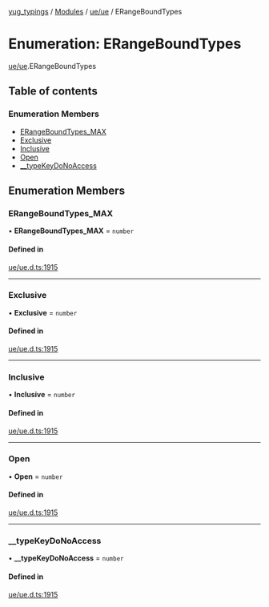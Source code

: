 [yug_typings](../README.md) / [Modules](../modules.md) / [ue/ue](../modules/ue_ue.md) / ERangeBoundTypes

# Enumeration: ERangeBoundTypes

[ue/ue](../modules/ue_ue.md).ERangeBoundTypes

## Table of contents

### Enumeration Members

- [ERangeBoundTypes\_MAX](ue_ue.ERangeBoundTypes.md#erangeboundtypes_max)
- [Exclusive](ue_ue.ERangeBoundTypes.md#exclusive)
- [Inclusive](ue_ue.ERangeBoundTypes.md#inclusive)
- [Open](ue_ue.ERangeBoundTypes.md#open)
- [\_\_typeKeyDoNoAccess](ue_ue.ERangeBoundTypes.md#__typekeydonoaccess)

## Enumeration Members

### ERangeBoundTypes\_MAX

• **ERangeBoundTypes\_MAX** = `number`

#### Defined in

[ue/ue.d.ts:1915](https://github.com/YugMetaverse/yug_typings/blob/25cad34/ue/ue.d.ts#L1915)

___

### Exclusive

• **Exclusive** = `number`

#### Defined in

[ue/ue.d.ts:1915](https://github.com/YugMetaverse/yug_typings/blob/25cad34/ue/ue.d.ts#L1915)

___

### Inclusive

• **Inclusive** = `number`

#### Defined in

[ue/ue.d.ts:1915](https://github.com/YugMetaverse/yug_typings/blob/25cad34/ue/ue.d.ts#L1915)

___

### Open

• **Open** = `number`

#### Defined in

[ue/ue.d.ts:1915](https://github.com/YugMetaverse/yug_typings/blob/25cad34/ue/ue.d.ts#L1915)

___

### \_\_typeKeyDoNoAccess

• **\_\_typeKeyDoNoAccess** = `number`

#### Defined in

[ue/ue.d.ts:1915](https://github.com/YugMetaverse/yug_typings/blob/25cad34/ue/ue.d.ts#L1915)
